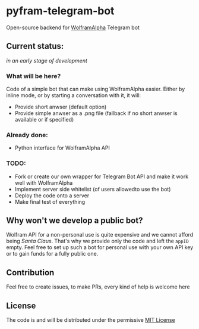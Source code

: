 # pyfram-telegram-bot
Open-source backend for [WolframAlpha](https://wolframalpha.com) Telegram bot

## Current status:
*in an early stage of development*

### What will be here?
Code of a simple bot that can make using WolframAlpha easier. Either by inline mode, or by starting a conversation with it, it will:
- Provide short anwser (default option)
- Provide simple anwser as a .png file (fallback if no short anwser is available or if specified)

### Already done:
- Python interface for WolframAlpha API

### TODO:
- Fork or create our own wrapper for Telegram Bot API and make it work well with WolframAlpha
- Implement server side whitelist (of users allowedto use the bot)
- Deploy the code onto a server
- Make final test of everything

## Why won't we develop a public bot?
Wolfram API for a non-personal use is quite expensive and we cannot afford being *Santa Claus*. That's why we provide only the code and left the `appID` empty. Feel free to set up such a bot for personal use with your own API key or to gain funds for a fully public one. 

## Contribution
Feel free to create issues, to make PRs, every kind of help is welcome here

## License
The code is and will be distributed under the permissive [MIT License](https://github.com/skelly37/pyfram-telegram-bot/blob/main/LICENSE)
